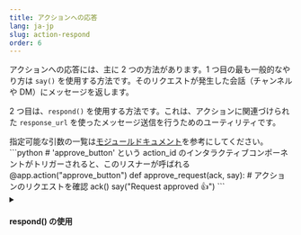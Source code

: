 ```yaml
---
title: アクションへの応答
lang: ja-jp
slug: action-respond
order: 6
---
```


<div class="section-content">

アクションへの応答には、主に 2 つの方法があります。1 つ目の最も一般的なやり方は `say()` を使用する方法です。そのリクエストが発生した会話（チャンネルや DM）にメッセージを返します。

2 つ目は、`respond()` を使用する方法です。これは、アクションに関連づけられた `response_url` を使ったメッセージ送信を行うためのユーティリティです。
</div>

<div>
<span class="annotation">指定可能な引数の一覧は<a href="https://slack.dev/bolt-python/api-docs/slack_bolt/kwargs_injection/args.html" target="_blank">モジュールドキュメント</a>を参考にしてください。</span>
```python
# 'approve_button' という action_id のインタラクティブコンポーネントがトリガーされると、このリスナーが呼ばれる
@app.action("approve_button")
def approve_request(ack, say):
    # アクションのリクエストを確認
    ack()
    say("Request approved 👍")
```
</div>

<details class="secondary-wrapper">
<summary class="section-head" markdown="0">
<h4 class="section-head">respond() の使用</h4>
</summary>

<div class="secondary-content" markdown="0">

`respond()` は `response_url` を使って送信するときに便利なメソッドで、これらと同じような動作をします。投稿するメッセージのペイロードには JSON オブジェクトを渡すことができ、メッセージはやり取りの発生元に反映されます。オプションのプロパティとして `response_type`（値は `in_channel` または `ephemeral`）、`replace_original`、`delete_original` などを指定できます。

</div>

```python
# 'user_select' という action_id を持つアクションのトリガーをリッスン
@app.action("user_select")
def select_user(ack, action, respond):
    ack()
    respond(f"You selected <@{action['selected_user']}>")
```

</details>
